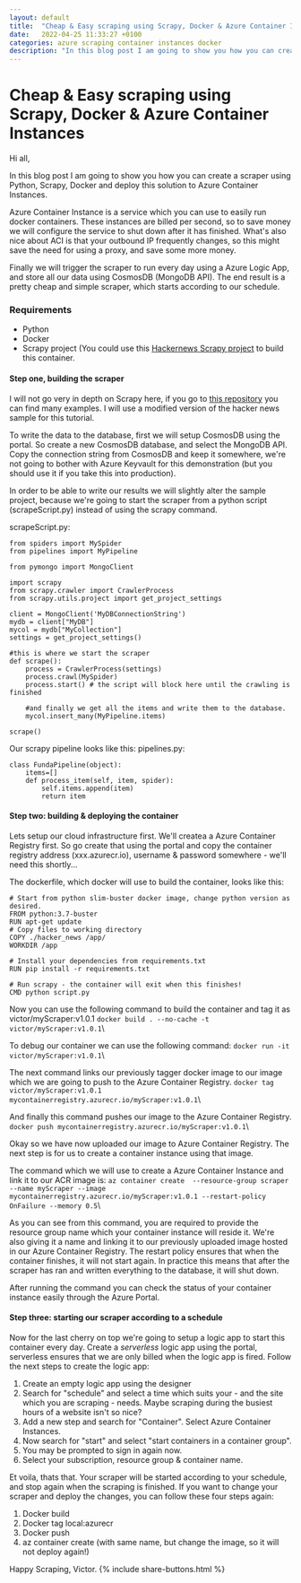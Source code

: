 ```yaml
---
layout: default
title:  "Cheap & Easy scraping using Scrapy, Docker & Azure Container Instances"
date:   2022-04-25 11:33:27 +0100
categories: azure scraping container instances docker
description: "In this blog post I am going to show you how you can create a scraper using Python, Scrapy, Docker and deploy this solution to Azure Container Instances." 
---
```


# Cheap & Easy scraping using Scrapy, Docker & Azure Container Instances

Hi all,

In this blog post I am going to show you how you can create a scraper using Python, Scrapy, Docker and deploy this solution to Azure Container Instances.

Azure Container Instance is a service which you can use to easily run docker containers. These instances are billed per second, so to save money we will configure the service to shut down after it has finished. What's also nice about ACI is that your outbound IP frequently changes, so this might save the need for using a proxy, and save some more money.

Finally we will trigger the scraper to run every day using a Azure Logic App, and store all our data using CosmosDB (MongoDB API). The end result is a pretty cheap and simple scraper, which starts according to our schedule. 

### Requirements
- Python
- Docker 
- Scrapy project (You could use this [Hackernews Scrapy project](https://github.com/geekan/scrapy-examples/blob/master/hacker_news/hacker_news/spiders/spider.py) to build this container.


#### Step one, building the scraper
I will not go very in depth on Scrapy here, if you go to [this repository](https://github.com/geekan/scrapy-examples) you can find many examples. I will use a modified version of the hacker news sample for this tutorial.

To write the data to the database, first we will setup CosmosDB using the portal. So create a new CosmosDB database, and select the MongoDB API. Copy the connection string from CosmosDB and keep it somewhere, we're not going to bother with Azure Keyvault for this demonstration (but you should use it if you take this into production).

In order to be able to write our results we will slightly alter the sample project, because we're going to start the scraper from a python script (scrapeScript.py) instead of using the scrapy command.

scrapeScript.py:
```
from spiders import MySpider
from pipelines import MyPipeline

from pymongo import MongoClient

import scrapy
from scrapy.crawler import CrawlerProcess
from scrapy.utils.project import get_project_settings

client = MongoClient('MyDBConnectionString')
mydb = client["MyDB"]
mycol = mydb["MyCollection"]
settings = get_project_settings()

#this is where we start the scraper 
def scrape():
    process = CrawlerProcess(settings)
    process.crawl(MySpider)
    process.start() # the script will block here until the crawling is finished

    #and finally we get all the items and write them to the database.
    mycol.insert_many(MyPipeline.items)

scrape()
```

Our scrapy pipeline looks like this: 
pipelines.py:
```
class FundaPipeline(object):
    items=[]
    def process_item(self, item, spider):
        self.items.append(item)
        return item
```



#### Step two: building & deploying the container
Lets setup our cloud infrastructure first. We'll createa a Azure Container Registry first. So go create that using the portal and copy the container registry address (xxx.azurecr.io), username & password somewhere - we'll need this shortly...

The dockerfile, which docker will use to build the container, looks like this:

```
# Start from python slim-buster docker image, change python version as desired.
FROM python:3.7-buster
RUN apt-get update
# Copy files to working directory
COPY ./hacker_news /app/
WORKDIR /app 

# Install your dependencies from requirements.txt
RUN pip install -r requirements.txt

# Run scrapy - the container will exit when this finishes!
CMD python script.py
```

Now you can use the following command to build the container and tag it as victor/myScraper:v1.0.1
```docker build . --no-cache -t victor/myScraper:v1.0.1```\

To debug our container we can use the following command:
```docker run -it victor/myScraper:v1.0.1```\

The next command links our previously tagger docker image to our image which we are going to push to the Azure Container Registry.
```docker tag victor/myScraper:v1.0.1 mycontainerregistry.azurecr.io/myScraper:v1.0.1```\


And finally this command pushes our image to the Azure Container Registry.
```docker push mycontainerregistry.azurecr.io/myScraper:v1.0.1```\


Okay so we have now uploaded our image to Azure Container Registry. The next step is for us to create a container instance using that image.  

The command which we will use to create a Azure Container Instance and link it to our ACR image is:
```az container create  --resource-group scraper --name myScraper --image mycontainerregistry.azurecr.io/myScraper:v1.0.1 --restart-policy OnFailure --memory 0.5```\


As you can see from this command, you are required to provide the resource group name which your container instance will reside it. We're also giving it a name and linking it to our previously uploaded image hosted in our Azure Container Registry. The restart policy ensures that when the container finishes, it will not start again. In practice this means that after the scraper has ran and written everything to the database, it will shut down. 

After running the command you can check the status of your container instance easily through the Azure Portal.

#### Step three: starting our scraper according to a schedule
Now for the last cherry on top we're going to setup a logic app to start this container every day. Create a _serverless_ logic app using the portal, serverless ensures that we are only billed when the logic app is fired. Follow the next steps to create the logic app:

1. Create an empty logic app using the designer
2. Search for "schedule" and select a time which suits your - and the site which you are scraping - needs. Maybe scraping during the busiest hours of a website isn't so nice? 
3. Add a new step and search for "Container". Select Azure Container Instances.
4. Now search for "start" and select "start containers in a container group".
5. You may be prompted to sign in again now. 
6. Select your subscription, resource group & container name.

Et voila, thats that. Your scraper will be started according to your schedule, and stop again when the scraping is finished. If you want to change your scraper and deploy the changes, you can follow these four steps again:

1. Docker build
2. Docker tag local:azurecr
3. Docker push 
4. az container create (with same name, but change the image, so it will not deploy again!)

Happy Scraping,
Victor.
{% include share-buttons.html %}



